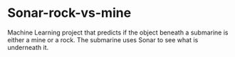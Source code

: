 # Sonar-rock-vs-mine

Machine Learning project that predicts if the object beneath a submarine is either a mine or a rock. The submarine uses Sonar to see what is underneath it.

